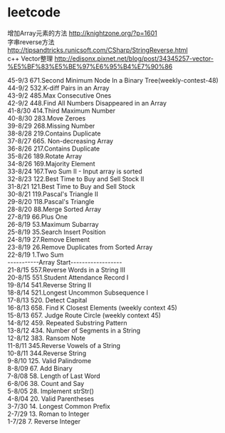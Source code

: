 # leetcode

增加Array元素的方法 http://knightzone.org/?p=1601      
字串reverse方法 http://tipsandtricks.runicsoft.com/CSharp/StringReverse.html   
c++ Vector整理 http://edisonx.pixnet.net/blog/post/34345257-vector-%E5%BF%83%E5%BE%97%E6%95%B4%E7%90%86

45-9/3 671.Second Minimum Node In a Binary Tree(weekly-contest-48)    
44-9/2 532.K-diff Pairs in an Array   
43-9/2 485.Max Consecutive Ones   
42-9/2 448.Find All Numbers Disappeared in an Array   
41-8/30 414.Third Maximum Number      
40-8/30 283.Move Zeroes    
39-8/29 268.Missing Number   
38-8/28 219.Contains Duplicate   
37-8/27 665. Non-decreasing Array     
36-8/26 217.Contains Duplicate    
35-8/26 189.Rotate Array     
34-8/26 169.Majority Element   
33-8/24 167.Two Sum II - Input array is sorted   
32-8/23 122.Best Time to Buy and Sell Stock II     
31-8/21 121.Best Time to Buy and Sell Stock      
30-8/21 119.Pascal's Triangle II     
29-8/20 118.Pascal's Triangle      
28-8/20 88.Merge Sorted Array   
27-8/19 66.Plus One     
26-8/19 53.Maximum Subarray   
25-8/19 35.Search Insert Position   
24-8/19 27.Remove Element   
23-8/19 26.Remove Duplicates from Sorted Array   
22-8/19 1.Two Sum   
-----------Array Start------------------      
21-8/15 557.Reverse Words in a String III   
20-8/15 551.Student Attendance Record I   
19-8/14	541.Reverse String II   
18-8/14 521.Longest Uncommon Subsequence I    
17-8/13 520. Detect Capital     
16-8/13 658. Find K Closest Elements (weekly context 45)      
15-8/13 657. Judge Route Circle (weekly context 45)      
14-8/12 459. Repeated Substring Pattern      
13-8/12 434. Number of Segments in a String     
12-8/12 383. Ransom Note      
11-8/11	345.Reverse Vowels of a String     
10-8/11	344.Reverse String         
9-8/10 125. Valid Palindrome     
8-8/09 67. Add Binary     
7-8/08 58. Length of Last Word     
6-8/06 38. Count and Say     
5-8/05 28. Implement strStr()     
4-8/04 20. Valid Parentheses     
3-7/30 14. Longest Common Prefix     
2-7/29 13. Roman to Integer     
1-7/28 7. Reverse Integer
